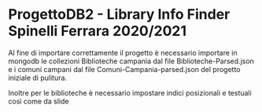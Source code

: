 # ProgettoDB2 - Library Info Finder Spinelli Ferrara 2020/2021

Al fine di importare correttamente il progetto è necessario importare in mongodb 
le collezioni Biblioteche campania dal file Biblioteche-Parsed.json
e i comuni campani dal file Comuni-Campania-parsed.json del progetto iniziale di pulitura.

Inoltre per le biblioteche è necessario impostare indici posizionali e testuali così come da slide
